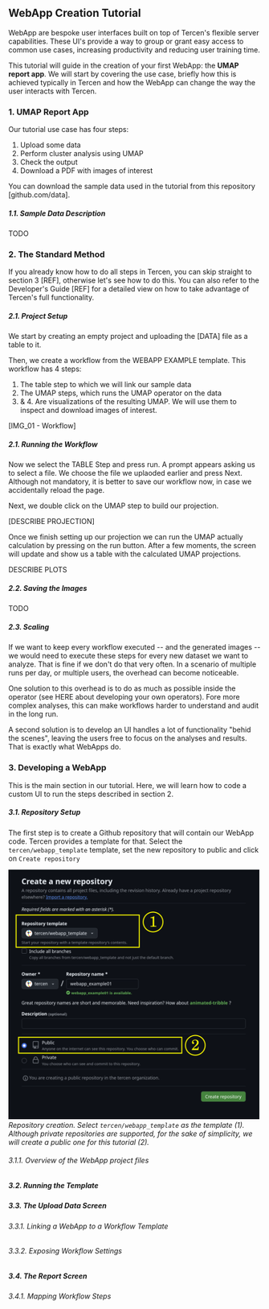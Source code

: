 ## WebApp Creation Tutorial

WebApp are bespoke user interfaces built on top of Tercen's flexible server capabilities. These UI's provide a way to group or grant easy access to common use cases, increasing productivity and reducing user training time.

This tutorial will guide in the creation of your first WebApp: the **UMAP report app**. We will start by covering the use case, briefly how this is achieved typically in Tercen and how the WebApp can change the way the user interacts with Tercen.

### 1. UMAP Report App

Our tutorial use case has four steps:

1. Upload some data
2. Perform cluster analysis using UMAP
3. Check the output 
4. Download a PDF with images of interest

You can download the sample data used in the tutorial from this repository [github.com/data].

##### 1.1. Sample Data Description

TODO

### 2. The Standard Method

If you already know how to do all steps in Tercen, you can skip straight to section 3 [REF], otherwise let's see how to do this. You can also refer to the Developer's Guide [REF] for a detailed view on how to take advantage of Tercen's full functionality.

##### 2.1. Project Setup

We start by creating an empty project and uploading the [DATA] file as a table to it. 

Then, we create a workflow from the WEBAPP EXAMPLE template. This workflow has 4 steps:

1. The table step to which we will link our sample data
2. The UMAP steps, which runs the UMAP operator on the data
3. & 4. Are visualizations of the resulting UMAP. We will use them to inspect and download images of interest.

[IMG_01 - Workflow]

##### 2.1. Running the Workflow

Now we select the TABLE Step and press run. A prompt appears asking us to select a file. We choose the file we uplaoded earlier and press Next. Although not mandatory, it is better to save our workflow now, in case we accidentally reload the page.

Next, we double click on the UMAP step to build our projection.

[DESCRIBE PROJECTION]

Once we finish setting up our projection we can run the UMAP actually calculation by pressing on the run button. After a few moments, the screen will update and show us a table with the calculated UMAP projections.

DESCRIBE PLOTS

##### 2.2. Saving the Images

TODO

##### 2.3. Scaling

If we want to keep every workflow executed -- and the generated images -- we would need to execute these steps for every new dataset we want to analyze. That is fine if we don't do that very often. In a scenario of multiple runs per day, or multiple users, the overhead can become noticeable.

One solution to this overhead is to do as much as possible inside the operator (see HERE about developing your own operators). Fore more complex analyses, this can make workflows harder to understand and audit in the long run.

A second solution is to develop an UI handles a lot of functionality "behid the scenes", leaving the users free to focus on the analyses and results. That is exactly what WebApps do.


### 3. Developing a WebApp

This is the main section in our tutorial. Here, we will learn how to code a custom UI to run the steps described in section 2.

##### 3.1. Repository Setup

The first step is to create a Github repository that will contain our WebApp code. Tercen provides a template for that. Select the <code>tercen/webapp_template</code> template, set the new repository to public and click on <code>Create repository</code>
<p>
<img src="imgs/003_RepoCreateA.png" alt="drawing" width="500" title="Somethin"/></br>
<em>Repository creation. Select <code>tercen/webapp_template</code> as the template (1). Although private repositories are supported, for the sake of simplicity, we will create a public one for this tutorial (2).</em>
</p>

###### 3.1.1. Overview of the WebApp project files

##### 3.2. Running the Template

##### 3.3. The Upload Data Screen

###### 3.3.1. Linking a WebApp to a Workflow Template

###### 3.3.2. Exposing Workflow Settings

##### 3.4. The Report Screen

###### 3.4.1. Mapping Workflow Steps







